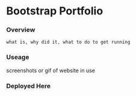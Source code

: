 # Bootstrap Portfolio

### Overview
    what is, why did it, what to do to get running

### Useage
screenshots or gif of website in use

### Deployed Here

